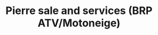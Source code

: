 ---
title: "Pierre sale and services (BRP ATV/Motoneige)"
url: /drummond/pierre-sale-and-services-brp-atv-motoneige/
shop: motorcycle
---